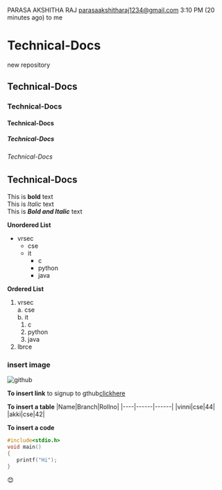 
PARASA AKSHITHA RAJ <parasaakshitharaj1234@gmail.com>
3:10 PM (20 minutes ago)
to me

# Technical-Docs
new repository
## Technical-Docs
### Technical-Docs
#### Technical-Docs
##### Technical-Docs
###### Technical-Docs
<h2>Technical-Docs</h2>

This is **bold** text  
This is *Italic* text  
This is ***Bold and Italic*** text    
 
  **Unordered List**  
  - vrsec  
    * cse  
    * it
      - c
      - python
      - java

 **Ordered List**    
  1. vrsec    
    a. cse    
    b. it  
      1. c  
      2. python  
      3. java
  2. lbrce  
 ### insert image
 ![github](https://png.pngtree.com/png-clipart/20190520/original/pngtree-cartoon-cartoon-old-man-old-man-indian-png-image_3921867.jpg)  
   
 **To insert link**
 to signup to gthub[clickhere](https://github.com/join?ref_cta=Sign+up&ref_loc=header+logged+out&ref_page=%2F&source=header-home)
 
 **To insert a table**
 |Name|Branch|Rollno|
 |----|------|------|
 |vinni|cse|44|
 |akki|cse|42|


**To insert a code**
```C
#include<stdio.h>
void main()
{  
   printf("Hi");
}
```

:blush:
